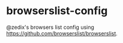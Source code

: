 # browserslist-config
@zedix's browsers list config using https://github.com/browserslist/browserslist.
